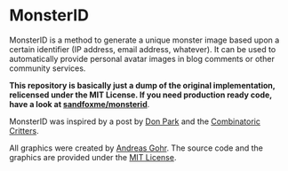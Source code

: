 # MonsterID

MonsterID is a method to generate a unique monster image based upon a certain identifier (IP address, email address, whatever). It can be used to automatically provide personal avatar images in blog comments or other community services.

**This repository is basically just a dump of the original implementation, relicensed under the MIT License. If you need production ready code, have a look at [sandfoxme/monsterid][5]**.

MonsterID was inspired by a post by [Don Park][1] and the [Combinatoric Critters][2].

All graphics were created by [Andreas Gohr][3]. The source code and the graphics are provided under the [MIT License][4].

[1]: http://www.docuverse.com/blog/donpark/2007/01/18/visual-security-9-block-ip-identification
[2]: http://www.levitated.net/bones/walkingFaces/index.html
[3]: http://www.splitbrain.org
[4]: https://opensource.org/licenses/MIT
[5]: https://www.splitbrain.org/projects/monsterid
